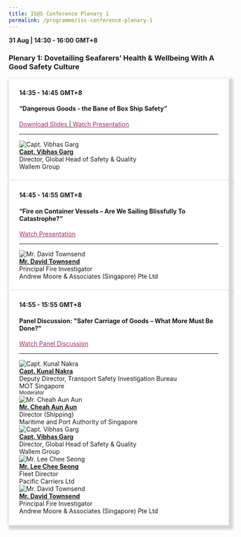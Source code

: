 ```yaml
---
title: IS@S Conference Plenary 1
permalink: /programme/iss-conference-plenary-1
---
```

<div>
  <b>31 Aug | 14:30 - 16:00</b>&nbsp;<b>GMT+8</b>
  <h3>Plenary 1: Dovetailing Seafarers’ Health & Wellbeing With A Good Safety Culture</h3>
</div>
<section>
  <div class="bp-container is-fluid">
    <div class="row">
      <div class="col is-full"> 
        <div class="row">
          <div class="col is-12">
            <div class="border bg-light h-100 position-relative">
              <div class="p-4">
                <div class="programme-time"><b>14:35 - 14:45</b>&nbsp;<b>GMT+8</b></div>
                <h4 class="programme-title">“Dangerous Goods - the Bane of Box Ship Safety”</h4>
								<span style="text-decoration: underline;">
          <a href="/images/Vibhas Garg - Dangerous Goods - the Bane of Box Ship Safety.pdf" style="color: #993366; text-decoration: underline;">Download Slides</a>   |   <a href="https://youtu.be/XmuBKaa0mWo" style="color: #993366; text-decoration: underline;">Watch Presentation</a>
      </span>
                <div class="programme-description readmore">
                </div>
                <hr class="my-3 border-primary">
                <div class="speakers px-2">
                  <div class="row">
                    <div class="col is-6 prog-speaker">
                      <div class="row">
                        <div class="col is-4">
                          <img src="images/speakers/Vibhas-Garg.png" alt="Capt. Vibhas Garg" class="speaker-image mb-4">
                        </div>
                        <div class="col is-8">
                          <div class="speaker-name text-ellipsis">
                            <a href="/Capt-Vibhas-Garg" class="speaker-name text-ellipsis" rel="noopener"><b>Capt. Vibhas Garg</b></a>
                          </div>
                          <div class="text-ellipsis speaker-position">
                            Director, Global Head of Safety & Quality                   
                          </div>
                          <div class="text-ellipsis speaker-company">
                            Wallem Group                
                          </div>
                        </div>
                      </div>
                    </div>
                  </div>
                </div>
              </div>
            </div>
          </div>
        </div>
      </div>
    </div>
  </div>
</section>
<section>
  <div class="bp-container is-fluid">
    <div class="row">
      <div class="col is-full"> 
        <div class="row">
          <div class="col is-12">
            <div class="border bg-light h-100 position-relative">
              <div class="p-4">
                <div class="programme-time"><b>14:45 - 14:55</b>&nbsp;<b>GMT+8</b></div>
                <h4 class="programme-title">“Fire on Container Vessels – Are We Sailing Blissfully To Catastrophe?”</h4>
								<a href="https://youtu.be/rmhQSIiz-dQ" style="color: #993366; text-decoration: underline;">Watch Presentation</a>
                <div class="programme-description readmore">
                </div>
                <hr class="my-3 border-primary">
                <div class="speakers px-2">
                  <div class="row">
                    <div class="col is-6 prog-speaker">
                      <div class="row">
                        <div class="col is-4">
                          <img src="images/speakers/David-Townsend.png" alt="Mr. David Townsend" class="speaker-image mb-4">
                        </div>
                        <div class="col is-8">
                          <div class="speaker-name text-ellipsis">
                            <a href="/Mr-David-Townsend" class="speaker-name text-ellipsis" rel="noopener"><b>Mr. David Townsend</b></a>
                          </div>
                          <div class="text-ellipsis speaker-position">
                            Principal Fire Investigator
                          </div>
                          <div class="text-ellipsis speaker-company">
                           Andrew Moore & Associates (Singapore) Pte Ltd 
                          </div>
                        </div>
                      </div>
                    </div>
                  </div>
                </div>
              </div>
            </div>
          </div>
        </div>
      </div>
    </div>
  </div>
</section>
<section>
  <div class="bp-container is-fluid">
    <div class="row">
      <div class="col is-full"> 
        <div class="row">
          <div class="col is-12">
            <div class="border bg-light h-100 position-relative">
              <div class="p-4">
                <div class="programme-time"><b>14:55 - 15:55</b>&nbsp;<b>GMT+8</b></div>
                <h4 class="programme-title">Panel Discussion: "Safer Carriage of Goods – What More Must Be Done?"</h4>
								<a href="https://youtu.be/Uzns-lRrX6g" style="color: #993366; text-decoration: underline;">Watch Panel Discussion</a>
                <div class="programme-description readmore">
                </div>
                <hr class="my-3 border-primary">
                <div class="speakers px-2">
                  <div class="row">
                    <div class="col is-6 prog-speaker">
                      <div class="row">
                        <div class="col is-4">
                          <img src="images/speakers/Kunal-Nakra.png" alt="Capt. Kunal Nakra" class="speaker-image mb-4">
                        </div>
                        <div class="col is-8">
                          <div class="speaker-name text-ellipsis">
                            <a href="/Capt-Kunal-Nakra" class="speaker-name text-ellipsis" rel="noopener"><b>Capt. Kunal Nakra</b></a>
                          </div>
                          <div class="text-ellipsis speaker-position">Deputy Director, Transport Safety Investigation Bureau</div>
                          <div class="text-ellipsis speaker-company">MOT Singapore</div>
                          <div class="speaker-role text-ellipsis text-muted">
                            <small>Moderator</small>
                          </div>
                        </div>
                      </div>
                    </div>
                    <div class="col is-6 prog-speaker">
                    </div>
                  </div>
                  <div class="row">
                    <div class="col is-6 prog-speaker">
                      <div class="row">
                        <div class="col is-4">
                          <img src="images/speakers/Cheah-Aun-Aun.png" alt="Mr. Cheah Aun Aun" class="speaker-image mb-4">
                        </div>
                        <div class="col is-8">
                          <div class="speaker-name text-ellipsis">
                            <a href="/Mr-Cheah-Aun-Aun" class="speaker-name text-ellipsis" rel="noopener"><b>Mr. Cheah Aun Aun</b></a>
                          </div>
                          <div class="text-ellipsis speaker-position">Director (Shipping)</div>
                          <div class="text-ellipsis speaker-company">Maritime and Port Authority of Singapore</div>
                        </div>
                      </div>
                    </div>
                    <div class="col is-6 prog-speaker">
                      <div class="row">
                        <div class="col is-4">
                          <img src="images/speakers/Vibhas-Garg.png" alt="Capt. Vibhas Garg" class="speaker-image mb-4">
                        </div>
                        <div class="col is-8">
                          <div class="speaker-name text-ellipsis">
                            <a href="/Capt-Vibhas-Garg" class="speaker-name text-ellipsis" rel="noopener"><b>Capt. Vibhas Garg</b></a>
                          </div>
                          <div class="text-ellipsis speaker-position">
                            Director, Global Head of Safety & Quality                   
                          </div>
                          <div class="text-ellipsis speaker-company">
                            Wallem Group    </div>
                        </div>
                      </div>
                    </div>
                  </div>
                  <div class="row">
                    <div class="col is-6 prog-speaker">
                      <div class="row">
                        <div class="col is-4">
                          <img src="images/speakers/Lee-Chee-Seong.png" alt="Mr. Lee Chee Seong" class="speaker-image mb-4">
                        </div>
                        <div class="col is-8">
                          <div class="speaker-name text-ellipsis">
                            <a href="/Capt-Lee-Chee-Seong" class="speaker-name text-ellipsis" rel="noopener"><b>Mr. Lee Chee Seong</b></a>
                          </div>
                          <div class="text-ellipsis speaker-position">
                            Fleet Director                 
                          </div>
                          <div class="text-ellipsis speaker-company">
                           Pacific Carriers Ltd
                          </div>
                        </div>
                      </div>
                    </div>
                    <div class="col is-6 prog-speaker">
                      <div class="row">
                        <div class="col is-4">
                          <img src="images/speakers/David-Townsend.png" alt="Mr. David Townsend" class="speaker-image mb-4">
                        </div>
                        <div class="col is-8">
                          <div class="speaker-name text-ellipsis">
                            <a href="/Mr-David-Townsend" class="speaker-name text-ellipsis" rel="noopener"><b>Mr. David Townsend</b></a>
                          </div>
                          <div class="text-ellipsis speaker-position">
                            Principal Fire Investigator
                          </div>
                          <div class="text-ellipsis speaker-company">
                           Andrew Moore & Associates (Singapore) Pte Ltd </div>
                        </div>
                      </div>
                    </div>
                  </div>
                </div>
              </div>
            </div>
          </div>
        </div>
      </div>
    </div>
  </div>
</section>

<style type="text/css"> 
    .is-left{
      text-align: left;
    }
    .content h4{
      font-weight: 500; 
      color: #337B9A !important;
      margin-top: 1rem;
    }
    .bg-light {
      background-color: #fff !important;
      box-shadow: 5px 5px 5px 5px rgb(215 215 215), -5px 0 6px -4px rgb(215 215 215);
    }
    .p-4 {
      padding: 1.5rem!important;
    }
  .content a {text-decoration:none;}
  .content h3 { margin-top: 1rem;}
</style>